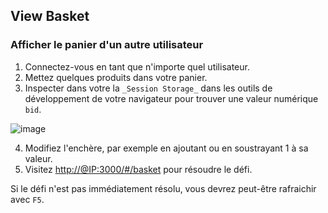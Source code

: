 ## View Basket

### Afficher le panier d'un autre utilisateur

1. Connectez-vous en tant que n'importe quel utilisateur.
2. Mettez quelques produits dans votre panier.
3. Inspecter dans votre la `_Session Storage_` dans les outils de développement de votre navigateur pour
   trouver une valeur numérique `bid`.

![image](https://user-images.githubusercontent.com/37535317/161696557-cc98681d-e9af-4630-8f87-34143e258496.png)

4. Modifiez l'enchère, par exemple en ajoutant ou en soustrayant 1 à sa valeur.
5. Visitez <http://@IP:3000/#/basket> pour résoudre le défi.

Si le défi n'est pas immédiatement résolu, vous devrez peut-être rafraichir avec
`F5`.
